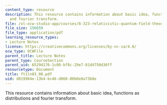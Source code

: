 ```yaml
---
content_type: resource
description: This resource contains information about basic idea, functions as distributions
  and fourier transform.
file: /ol-ocw-studio-app/courses/8-323-relativistic-quantum-field-theory-i-spring-2008/d019964e13b4bc46d06800b0e8a73b8e_ft1ln03_08.pdf
file_size: 156659
file_type: application/pdf
learning_resource_types:
- Lecture Notes
license: https://creativecommons.org/licenses/by-nc-sa/4.0/
ocw_type: OCWFile
parent_title: Lecture Notes
parent_type: CourseSection
parent_uid: 65294176-1c08-bf8c-29e7-81d4750d36ff
resourcetype: Document
title: ft1ln03_08.pdf
uid: d019964e-13b4-bc46-d068-00b0e8a73b8e
---
```

This resource contains information about basic idea, functions as distributions and fourier transform.
